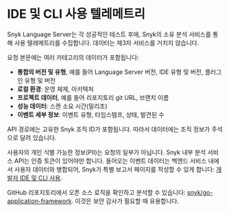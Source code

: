 # IDE 및 CLI 사용 텔레메트리

Snyk Language Server는 각 성공적인 테스트 후에, Snyk의 소유 분석 서비스를 통해 사용 텔레메트리를 수집합니다. 데이터는 제3자 서비스를 거치지 않습니다.

요청 본문에는 여러 카테고리의 데이터가 포함됩니다:

- **통합의 버전 및 유형**, 예를 들어 Language Server 버전, IDE 유형 및 버전, 플러그인 유형 및 버전
- **로컬 환경**: 운영 체제, 아키텍처
- **프로젝트 데이터**, 예를 들어 리포지토리 git URL, 브랜치 이름
- **성능 데이터**: 스캔 소요 시간(밀리초)
- **이벤트 세부 정보**: 이벤트 유형, 타임스탬프, 상태, 발견된 수

API 경로에는 고유한 Snyk 조직 ID가 포함됩니다. 따라서 데이터에는 조직 정보가 주석으로 달려 있습니다.

사용자의 개인 식별 가능한 정보(PII)는 요청의 일부가 아닙니다. Snyk 내부 분석 서비스 API는 인증 토큰이 있어야만 합니다. 들어오는 이벤트 데이터는 백엔드 서비스 내에서 사용자 데이터와 병합되어, Snyk가 특별 보고서 페이지를 작성할 수 있게 합니다: [개발자 IDE 및 CLI 사용](../../../manage-issues/reporting/available-snyk-reports.md#developer-ide-and-cli-usage).

GitHub 리포지토리에서 오픈 소스 로직을 확인하고 분석할 수 있습니다: [snyk/go-application-framework](https://github.com/snyk/go-application-framework/blob/main/internal/api/clients/analytics\_v20240307.go). 이것은 보안 감사가 필요할 때 유용합니다.